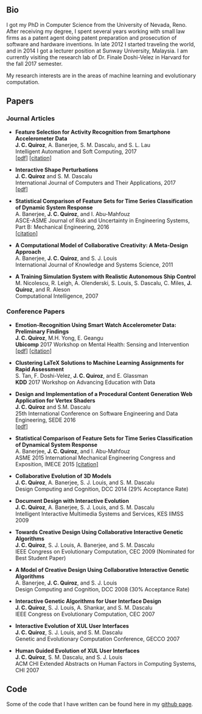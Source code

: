## Bio

I got my PhD in Computer Science from the University of Nevada, Reno. After receiving my degree, I spent several years working with small law firms as a patent agent doing patent preparation and prosecution of software and hardware inventions. In late 2012 I started traveling the world, and in 2014 I got a lecturer position at Sunway University, Malaysia. I am currently visiting the research lab of Dr. Finale Doshi-Velez in Harvard for the fall 2017 semester. 

My research interests are in the areas of machine learning and evolutionary computation. 

## Papers

### Journal Articles
- **Feature Selection for Activity Recognition from Smartphone Accelerometer Data**  
**J. C. Quiroz**, A. Banerjee, S. M. Dascalu, and S. L. Lau  
Intelligent Automation and Soft Computing, 2017  
[\[pdf\]](https://juancq.github.io/assets/features_accelerometer.pdf)
[\[citation\]](http://www.tandfonline.com/doi/abs/10.1080/10798587.2017.1342400)


- **Interactive Shape Perturbations**  
**J. C. Quiroz** and S. M. Dascalu  
International Journal of Computers and Their Applications, 2017  
[\[pdf\]](https://arxiv.org/pdf/1706.04077.pdf)

- **Statistical Comparison of Feature Sets for Time Series Classification of Dynamic System Response**  
A. Banerjee, **J. C. Quiroz**, and I. Abu-Mahfouz  
ASCE-ASME Journal of Risk and Uncertainty in Engineering Systems, Part B: Mechanical Engineering, 2016  
[\[citation\]](http://risk.asmedigitalcollection.asme.org/article.aspx?articleid=2522536)

- **A Computational Model of Collaborative Creativity: A Meta-Design Approach**  
A. Banerjee, **J. C. Quiroz**, and S. J. Louis  
International Journal of Knowledge and Systems Science, 2011

- **A Training Simulation System with Realistic Autonomous Ship Control**  
M. Nicolescu, R. Leigh, A. Olenderski, S. Louis, S. Dascalu, C. Miles, **J. Quiroz**, and R. Aleson  
Computational Intelligence, 2007

### Conference Papers
- **Emotion-Recognition Using Smart Watch Accelerometer Data: Preliminary Findings**  
**J. C. Quiroz**, M.H. Yong, E. Geangu  
**Ubicomp** 2017 Workshop on Mental Health: Sensing and Intervention  
[\[pdf\]](https://arxiv.org/pdf/1709.09148.pdf) 
[\[citation\]](http://dl.acm.org/citation.cfm?id=3125614)

- **Clustering LaTeX Solutions to Machine Learning Assignments for Rapid Assessment**  
S. Tan, F. Doshi-Velez, **J. C. Quiroz**, and E. Glassman  
**KDD** 2017 Workshop on Advancing Education with Data

- **Design and Implementation of a Procedural Content Generation Web Application for Vertex Shaders**  
**J. C. Quiroz** and S.M. Dascalu  
25th International Conference on Software Engineering and Data Engineering, SEDE 2016  
[\[pdf\]](https://arxiv.org/pdf/1608.05231)

- **Statistical Comparison of Feature Sets for Time Series Classification of Dynamical System Response**  
A. Banerjee, **J. C. Quiroz**, and I. Abu-Mahfouz  
ASME 2015 International Mechanical Engineering Congress and Exposition, IMECE 2015
[\[citation\]](http://proceedings.asmedigitalcollection.asme.org/proceeding.aspx?articleid=2500683)

- **Collaborative Evolution of 3D Models**  
**J. C. Quiroz**, A. Banerjee, S. J. Louis, and S. M. Dascalu  
Design Computing and Cognition, DCC 2014 (29% Acceptance Rate)


- **Document Design with Interactive Evolution**  
**J. C. Quiroz**, A. Banerjee, S. J. Louis, and S. M. Dascalu  
Intelligent Interactive Multimedia Systems and Services, KES IIMSS 2009

- **Towards Creative Design Using Collaborative Interactive Genetic Algorithms**  
**J. C. Quiroz**, S. J. Louis, A. Banerjee, and S. M. Dascalu  
IEEE Congress on Evolutionary Computation, CEC 2009 (Nominated for Best Student Paper)

-  **A Model of Creative Design Using Collaborative Interactive Genetic Algorithms**  
A. Banerjee, **J. C. Quiroz**, and S. J. Louis  
Design Computing and Cognition, DCC 2008 (30% Acceptance Rate)

-  **Interactive Genetic Algorithms for User Interface Design**  
**J. C. Quiroz**, S. J. Louis, A. Shankar, and S. M. Dascalu  
IEEE Congress on Evolutionary Computation, CEC 2007

-  **Interactive Evolution of XUL User Interfaces**  
**J. C. Quiroz**, S. J. Louis, and S. M. Dascalu  
Genetic and Evolutionary Computation Conference, GECCO 2007

-  **Human Guided Evolution of XUL User Interfaces**  
**J. C. Quiroz**, S. M. Dascalu, and S. J. Louis  
ACM CHI Extended Abstracts on Human Factors in Computing Systems, CHI 2007

## Code
Some of the code that I have written can be found here in my [github page](https://github.com/juancq/).


